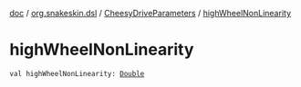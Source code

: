 [doc](../../index.md) / [org.snakeskin.dsl](../index.md) / [CheesyDriveParameters](index.md) / [highWheelNonLinearity](./high-wheel-non-linearity.md)

# highWheelNonLinearity

`val highWheelNonLinearity: `[`Double`](https://kotlinlang.org/api/latest/jvm/stdlib/kotlin/-double/index.html)